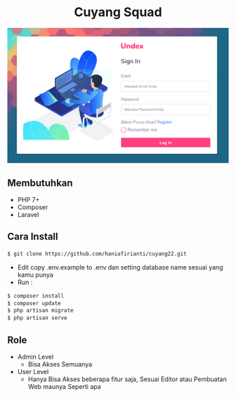 <h1 align="center">Cuyang Squad</h1>

![Ouroom](https://github.com/haniafirianti/cuyang22/blob/ee1e4f4a231a8ee72029b5407951a29875b948db/public/asset/auth.PNG)

## Membutuhkan

-   PHP 7+
-   Composer
-   Laravel

## Cara Install

```bash
$ git clone https://github.com/haniafirianti/cuyang22.git
```

-   Edit copy .env.example to .env dan setting database name sesuai yang kamu punya
-   Run :

```bash
$ composer install
$ composer update
$ php artisan migrate
$ php artisan serve
```

## Role

-   Admin Level
    -   Bisa Akses Semuanya
-   User Level
    -   Hanya Bisa Akses beberapa fitur saja, Sesuai Editor atau Pembuatan Web maunya Seperti apa
